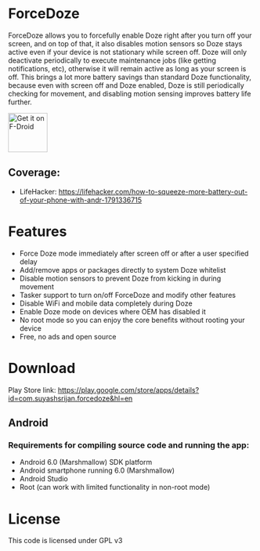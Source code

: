 # ForceDoze
ForceDoze allows you to forcefully enable Doze right after you turn off your screen, and on top of that, it also disables motion sensors so Doze stays active even if your device is not stationary while screen off. Doze will only deactivate periodically to execute maintenance jobs (like getting notifications, etc), otherwise it will remain active as long as your screen is off. This brings a lot more battery savings than standard Doze functionality, because even with screen off and Doze enabled, Doze is still periodically checking for movement, and disabling motion sensing improves battery life further.

[<img src="https://f-droid.org/badge/get-it-on.png"
     alt="Get it on F-Droid"
     height="80">](https://f-droid.org/packages/com.suyashsrijan.forcedoze/)

## Coverage:
 * LifeHacker: https://lifehacker.com/how-to-squeeze-more-battery-out-of-your-phone-with-andr-1791336715
 
# Features
* Force Doze mode immediately after screen off or after a user specified delay
* Add/remove apps or packages directly to system Doze whitelist
* Disable motion sensors to prevent Doze from kicking in during movement
* Tasker support to turn on/off ForceDoze and modify other features
* Disable WiFi and mobile data completely during Doze
* Enable Doze mode on devices where OEM has disabled it
* No root mode so you can enjoy the core benefits without rooting your device
* Free, no ads and open source

# Download 
Play Store link: https://play.google.com/store/apps/details?id=com.suyashsrijan.forcedoze&hl=en

## Android
### Requirements for compiling source code and running the app:

* Android 6.0 (Marshmallow) SDK platform
* Android smartphone running 6.0 (Marshmallow)
* Android Studio
* Root (can work with limited functionality in non-root mode)

# License

This code is licensed under GPL v3
